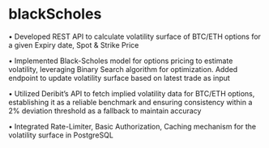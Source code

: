 # blackScholes

• Developed REST API to calculate volatility surface of BTC/ETH options for a given Expiry date, Spot & Strike Price

• Implemented Black-Scholes model for options pricing to estimate volatility, leveraging Binary Search algorithm for
  optimization. Added endpoint to update volatility surface based on latest trade as input
  
• Utilized Deribit’s API to fetch implied volatility data for BTC/ETH options, establishing it as a reliable benchmark
  and ensuring consistency within a 2% deviation threshold as a fallback to maintain accuracy
  
• Integrated Rate-Limiter, Basic Authorization, Caching mechanism for the volatility surface in PostgreSQL
